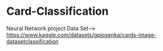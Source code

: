# Card-Classification
Neural Network project
Data Set--> https://www.kaggle.com/datasets/gpiosenka/cards-image-datasetclassification
